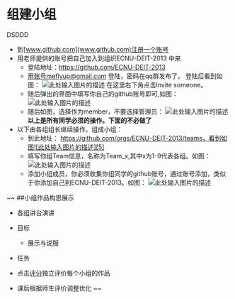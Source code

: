 # 组建小组
DSDDD

- 到[www.github.com](www.github.com)注册一个账号
- 用老师提供的账号把自己加入到组织ECNU-DEIT-2013 中来
    -  登陆地址：https://github.com/ECNU-DEIT-2013
    -  用账号meflyup@gmail.com 登陆，密码在qq群发布了。
      登陆后看到如图：
      ![此处输入图片的描述][2]
    在这里右下角点击Invite someone。
    - 随后弹出的界面中填写你自己的github账号即可,如图：
![此处输入图片的描述][3]
    - 随后如图，选择作为member，不要选择管理员：
    ![此处输入图片的描述][4]
**以上是所有同学必须的操作。下面的不必做了** 
- 以下由各组组长继续操作，组成小组：
    - 到此地址： https://github.com/orgs/ECNU-DEIT-2013/teams，看到如图![此处输入图片的描述][5]
    - 填写你组Team信息，名称为Team_x,其中x为1-9代表各组。如图：
    ![此处输入图片的描述][6]
    - 添加小组成员，你必须收集你组同学的github账号，通过账号添加，类似于你添加自己到ECNU-DEIT-2013。如图：
    ![此处输入图片的描述][7]


~~
##小组作品构思展示
- 各组讲台演讲
- 目标
  - 展示与说服
- 任务
 - 点击[评分][1]独立评价每个小组的作品 

 - 课后根据师生评价调整优化
~~





  [1]: http://www.sojump.com/jq/5811420.aspx
  [2]: http://img2.ph.126.net/3O3W2FQP5phy4UQkgS794Q==/6630559791328377977.jpg
  [3]: http://img0.ph.126.net/nkJhYyDUpE9RGdKOto1iTA==/6630561990352287378.jpg
  [4]: http://img0.ph.126.net/02XWcDc671CnhaOJYCUS3w==/6630647752259252367.jpg
  [5]: http://img0.ph.126.net/v5tNlztgmjmcCymEvaaQGA==/6630154071537733422.jpg
  [6]: http://img1.ph.126.net/5GISWR5E6MPirnuxujF_QA==/6630731315142971131.jpg
  [7]: http://img0.ph.126.net/m9xN-LykbgnZez05hfOYng==/6630333291933059796.png